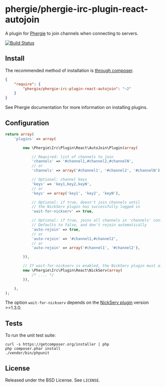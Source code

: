 # phergie/phergie-irc-plugin-react-autojoin

A plugin for [Phergie](http://github.com/phergie/phergie-irc-bot-react/) to
join channels when connecting to servers.

[![Build Status](https://secure.travis-ci.org/phergie/phergie-irc-plugin-react-autojoin.png?branch=master)](http://travis-ci.org/phergie/phergie-irc-plugin-react-autojoin)

## Install

The recommended method of installation is [through composer](http://getcomposer.org).

```JSON
{
    "require": {
        "phergie/phergie-irc-plugin-react-autojoin": "~2"
    }
}
```

See Phergie documentation for more information on installing plugins.

## Configuration

```php
return array(
    'plugins' => array(

        new \Phergie\Irc\Plugin\React\AutoJoin\Plugin(array(

            // Required: list of channels to join
            'channels' => '#channel1,#channel2,#channelN',
            // or
            'channels' => array('#channel1', '#channel2', '#channelN'),

            // Optional: channel keys
            'keys' => 'key1,key2,keyN',
            // or
            'keys' => array('key1', 'key2', 'keyN'),

            // Optional: if true, doesn't join channels until
            // the NickServ plugin has successfully logged in
            'wait-for-nickserv' => true,

            // Optional: if true, joins all channels in 'channels' config
            // Defaults to false, and don't rejoin automatically
            'auto-rejoin' => true,
            // or
            'auto-rejoin' => '#channel1,#channel2',
            // or
            'auto-rejoin' => array('#channel1', '#channel2'),

        )),

        // If wait-for-nickserv is enabled, the NickServ plugin must also be used
        new \Phergie\Irc\Plugin\React\NickServ(array(
            /* .... */
        )),

    ),
);
```

The option `wait-for-nickserv` depends on the [NickServ plugin](https://github.com/phergie/phergie-irc-plugin-react-nickserv) version >=1.3.0.

## Tests

To run the unit test suite:

```
curl -s https://getcomposer.org/installer | php
php composer.phar install
./vendor/bin/phpunit
```

## License

Released under the BSD License. See `LICENSE`.
